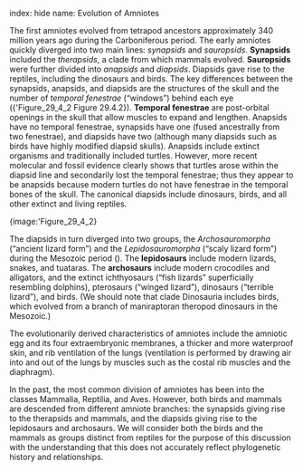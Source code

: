 index: hide
name: Evolution of Amniotes

The first amniotes evolved from tetrapod ancestors approximately 340 million years ago during the Carboniferous period. The early amniotes quickly diverged into two main lines:  *synapsids* and  *sauropsids*.  **Synapsids** included the  *therapsids*, a clade from which mammals evolved.  **Sauropsids** were further divided into  *anapsids* and  *diapsids*. Diapsids gave rise to the reptiles, including the dinosaurs and birds. The key differences between the synapsids, anapsids, and diapsids are the structures of the skull and the number of  *temporal fenestrae* (“windows”) behind each eye ({'Figure_29_4_2 Figure 29.4.2}).  **Temporal fenestrae** are post-orbital openings in the skull that allow muscles to expand and lengthen. Anapsids have no temporal fenestrae, synapsids have one (fused ancestrally from two fenestrae), and diapsids have two (although many diapsids such as birds have highly modified diapsid skulls). Anapsids include extinct organisms and traditionally included turtles. However, more recent molecular and fossil evidence clearly shows that turtles arose within the diapsid line and secondarily lost the temporal fenestrae; thus they appear to be anapsids because modern turtles do not have fenestrae in the temporal bones of the skull. The canonical diapsids include dinosaurs, birds, and all other extinct and living reptiles.


{image:'Figure_29_4_2}
        

The diapsids in turn diverged into two groups, the  *Archosauromorpha* (“ancient lizard form”) and the  *Lepidosauromorpha* (“scaly lizard form”) during the Mesozoic period (). The  **lepidosaurs** include modern lizards, snakes, and tuataras. The  **archosaurs** include modern crocodiles and alligators, and the extinct ichthyosaurs (“fish lizards” superficially resembling dolphins), pterosaurs (“winged lizard”), dinosaurs (“terrible lizard”), and birds. (We should note that clade Dinosauria includes birds, which evolved from a branch of maniraptoran theropod dinosaurs in the Mesozoic.)

The evolutionarily derived characteristics of amniotes include the amniotic egg and its four extraembryonic membranes, a thicker and more waterproof skin, and rib ventilation of the lungs (ventilation is performed by drawing air into and out of the lungs by muscles such as the costal rib muscles and the diaphragm).

In the past, the most common division of amniotes has been into the classes Mammalia, Reptilia, and Aves. However, both birds and mammals are descended from different amniote branches: the synapsids giving rise to the therapsids and mammals, and the diapsids giving rise to the lepidosaurs and archosaurs. We will consider both the birds and the mammals as groups distinct from reptiles for the purpose of this discussion with the understanding that this does not accurately reflect phylogenetic history and relationships.
